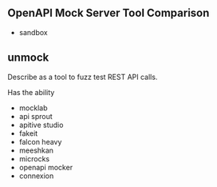 

## OpenAPI Mock Server Tool Comparison
- sandbox
## unmock
Describe as a tool to fuzz test REST API calls. 

Has the ability 
- mocklab
- api sprout
- apitive studio
- fakeit
- falcon heavy 
- meeshkan
- microcks
- openapi mocker
- connexion

